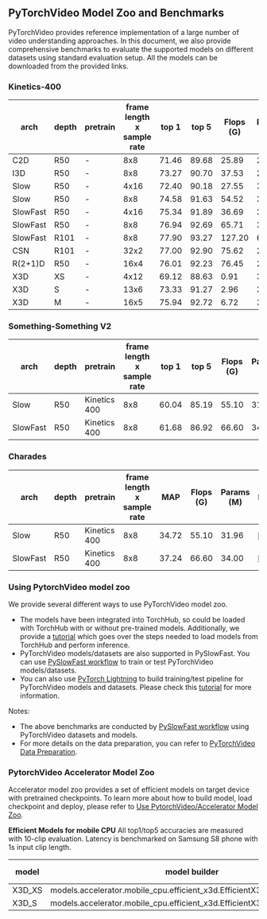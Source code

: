 


## PyTorchVideo Model Zoo and Benchmarks

PyTorchVideo provides reference implementation of a large number of video understanding approaches. In this document, we also provide comprehensive benchmarks to evaluate the supported models on different datasets using standard evaluation setup. All the models can be downloaded from the provided links.

### Kinetics-400

arch     | depth | pretrain | frame length x sample rate | top 1 | top 5 | Flops (G) | Params (M) | Model                                                                                             
-------- | ----- | -------- | -------------------------- | ----- | ----- | --------- | ---------- | --------------------------------------------------------------------------------------------------
C2D      | R50   | \-       | 8x8                        | 71.46 | 89.68 | 25.89     | 24.33      | [link](https://dl.fbaipublicfiles.com/pytorchvideo/model_zoo/kinetics/C2D\_8x8\_R50.pyth)      
I3D      | R50   | \-       | 8x8                        | 73.27 | 90.70 | 37.53     | 28.04      | [link](https://dl.fbaipublicfiles.com/pytorchvideo/model_zoo/kinetics/I3D\_8x8\_R50.pyth)      
Slow     | R50   | \-       | 4x16                       | 72.40 | 90.18 | 27.55     | 32.45      | [link](https://dl.fbaipublicfiles.com/pytorchvideo/model_zoo/kinetics/SLOW\_4x16\_R50.pyth)    
Slow     | R50   | \-       | 8x8                        | 74.58 | 91.63 | 54.52     | 32.45      | [link](https://dl.fbaipublicfiles.com/pytorchvideo/model_zoo/kinetics/SLOW\_8x8\_R50.pyth)     
SlowFast | R50   | \-       | 4x16                       | 75.34 | 91.89 | 36.69     | 34.48      | [link](https://dl.fbaipublicfiles.com/pytorchvideo/model_zoo/kinetics/SLOWFAST\_4x16\_R50.pyth)
SlowFast | R50   | \-       | 8x8                        | 76.94 | 92.69 | 65.71     | 34.57      | [link](https://dl.fbaipublicfiles.com/pytorchvideo/model_zoo/kinetics/SLOWFAST\_8x8\_R50.pyth) 
SlowFast | R101  | \-       | 8x8                        | 77.90 | 93.27 | 127.20    | 62.83      | [link](https://dl.fbaipublicfiles.com/pytorchvideo/model_zoo/kinetics/SLOWFAST\_8x8\_R101.pyth)
CSN      | R101  | \-       | 32x2                       | 77.00 | 92.90 | 75.62     | 22.21      | [link](https://dl.fbaipublicfiles.com/pytorchvideo/model_zoo/kinetics/CSN\_32x2\_R101.pyth)    
R(2+1)D  | R50   | \-       | 16x4                       | 76.01 | 92.23 | 76.45     | 28.11      | [link](https://dl.fbaipublicfiles.com/pytorchvideo/model_zoo/kinetics/R2PLUS1D\_16x4\_R50.pyth)
X3D      | XS    | \-       | 4x12                       | 69.12 | 88.63 | 0.91      | 3.79       | [link](https://dl.fbaipublicfiles.com/pytorchvideo/model_zoo/kinetics/X3D\_XS.pyth)            
X3D      | S     | \-       | 13x6                       | 73.33 | 91.27 | 2.96      | 3.79       | [link](https://dl.fbaipublicfiles.com/pytorchvideo/model_zoo/kinetics/X3D\_S.pyth)             
X3D      | M     | \-       | 16x5                       | 75.94 | 92.72 | 6.72      | 3.79       | [link](https://dl.fbaipublicfiles.com/pytorchvideo/model_zoo/kinetics/X3D\_M.pyth)    

### Something-Something V2

| arch     | depth | pretrain     | frame length x sample rate | top 1 | top 5 | Flops (G) | Params (M) | Model |
| -------- | ----- | ------------ | -------------------------- | ----- | ----- | --------- | ---------- | ----- |
| Slow     | R50   | Kinetics 400 | 8x8                        | 60.04 | 85.19 | 55.10     | 31.96      | [link](https://dl.fbaipublicfiles.com/pytorchvideo/model_zoo/ssv2/SLOW\_8x8\_R50.pyth)  |
| SlowFast | R50   | Kinetics 400 | 8x8                        | 61.68 | 86.92 | 66.60     | 34.04      | [link](https://dl.fbaipublicfiles.com/pytorchvideo/model_zoo/ssv2/SLOWFAST\_8x8\_R50.pyth)   |


### Charades

| arch     | depth | pretrain     | frame length x sample rate | MAP   | Flops (G) | Params (M) | Model |
| -------- | ----- | ------------ | ---------------- | ----- | --------- | ---------- | ----- |
| Slow     | R50   | Kinetics 400 | 8x8              | 34.72 | 55.10     | 31.96      | [link](https://dl.fbaipublicfiles.com/pytorchvideo/model_zoo/charades/SLOW\_8x8\_R50.pyth)  |
| SlowFast | R50   | Kinetics 400 | 8x8              | 37.24 | 66.60     | 34.00      | [link](https://dl.fbaipublicfiles.com/pytorchvideo/model_zoo/charades/SLOWFAST\_8x8\_R50.pyth)   |


### Using PytorchVideo model zoo
We provide several different ways to use PyTorchVideo model zoo.
* The models have been integrated into TorchHub, so could be loaded with TorchHub with or without pre-trained models. Additionally, we provide a [tutorial]() which goes over the steps needed to load models from TorchHub and perform inference.
* PyTorchVideo models/datasets are also supported in PySlowFast. You can use [PySlowFast workflow](https://github.com/facebookresearch/SlowFast/tree/master/projects/pytorchvideo) to train or test PyTorchVideo models/datasets. 
* You can also use [PyTorch Lightning](https://github.com/PyTorchLightning/pytorch-lightning) to build training/test pipeline for PyTorchVideo models and datasets. Please check this [tutorial]() for more information.


Notes:
* The above benchmarks are conducted by [PySlowFast workflow](https://github.com/facebookresearch/SlowFast/tree/master/projects/pytorchvideo) using PyTorchVideo datasets and models.
* For more details on the data preparation, you can refer to [PyTorchVideo Data Preparation](data_preparation.md).



### PytorchVideo Accelerator Model Zoo
Accelerator model zoo provides a set of efficient models on target device with pretrained checkpoints. To learn more about how to build model, load checkpoint and deploy, please refer to [Use PytorchVideo/Accelerator Model Zoo](tutorial_accelerator_use_accelerator_model_zoo.md).

**Efficient Models for mobile CPU**
All top1/top5 accuracies are measured with 10-clip evaluation. Latency is benchmarked on Samsung S8 phone with 1s input clip length.

| model  | model builder                                                            | top 1 | top 5 | latency (ms) | params (M) | checkpoint          |
|--------|--------------------------------------------------------------------------|-------|-------|--------------|----------------|---------------------|
| X3D_XS | models.accelerator.mobile_cpu.efficient_x3d.EfficientX3d(expansion="XS") | 68.5  | 88.0  |          233 | 3.8            | [link](http://dl.fbaipublicfiles.com/pytorchvideo/model_zoo/kinetics/efficient_x3d_xs_original_form.pyth) |
| X3D_S  | models.accelerator.mobile_cpu.efficient_x3d.EfficientX3d(expansion="S")  | 73.0  | 90.6  |          764 | 3.8            | [link](http://dl.fbaipublicfiles.com/pytorchvideo/model_zoo/kinetics/efficient_x3d_s_original_form.pyth) |

